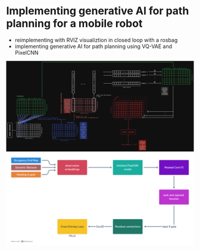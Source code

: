 # Implementing generative AI for path planning for a mobile robot

- reimplementing with RVIZ visualiztion in closed loop with a rosbag
- implementing generative AI for path planning using VQ-VAE and PixelCNN

![teaser](./sampling_from_vqvae.png)
![teaser](./PixelCNN.png)
